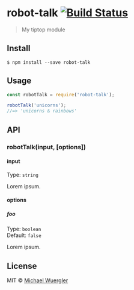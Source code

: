 # robot-talk [![Build Status](https://travis-ci.org/radiovisual/robot-talk.svg?branch=master)](https://travis-ci.org/radiovisual/robot-talk)

> My tiptop module


## Install

```
$ npm install --save robot-talk
```


## Usage

```js
const robotTalk = require('robot-talk');

robotTalk('unicorns');
//=> 'unicorns & rainbows'
```


## API

### robotTalk(input, [options])

#### input

Type: `string`

Lorem ipsum.

#### options

##### foo

Type: `boolean`  
Default: `false`

Lorem ipsum.


## License

MIT © [Michael Wuergler](http://numetriclabs.com)
